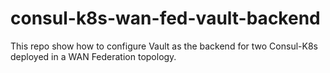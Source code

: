 # consul-k8s-wan-fed-vault-backend
This repo show how to configure Vault as the backend for two Consul-K8s deployed in a WAN Federation topology. 
